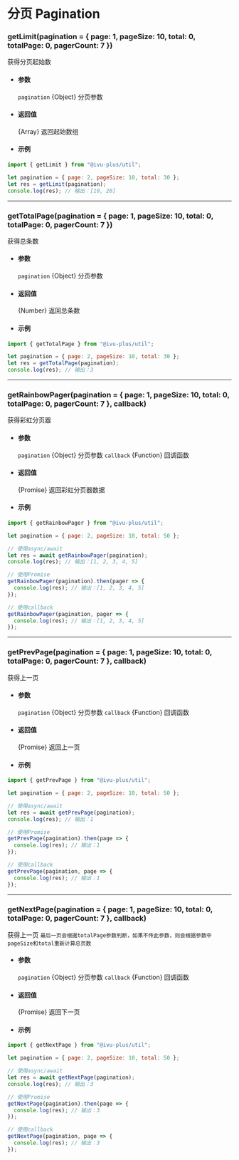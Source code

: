 # 分页 Pagination

### getLimit(pagination = { page: 1, pageSize: 10, total: 0, totalPage: 0, pagerCount: 7 })

获得分页起始数

- #### 参数

  `pagination` {Object} 分页参数

- #### 返回值

  {Array} 返回起始数组

- #### 示例

```javascript
import { getLimit } from "@ivu-plus/util";

let pagination = { page: 2, pageSize: 10, total: 30 };
let res = getLimit(pagination);
console.log(res); // 输出：[10, 20]
```

---

### getTotalPage(pagination = { page: 1, pageSize: 10, total: 0, totalPage: 0, pagerCount: 7 })

获得总条数

- #### 参数

  `pagination` {Object} 分页参数

- #### 返回值

  {Number} 返回总条数

- #### 示例

```javascript
import { getTotalPage } from "@ivu-plus/util";

let pagination = { page: 2, pageSize: 10, total: 30 };
let res = getTotalPage(pagination);
console.log(res); // 输出：3
```

---

### getRainbowPager(pagination = { page: 1, pageSize: 10, total: 0, totalPage: 0, pagerCount: 7 }, callback)

获得彩虹分页器

- #### 参数

  `pagination` {Object} 分页参数
  `callback` {Function} 回调函数

- #### 返回值

  {Promise} 返回彩虹分页器数据

- #### 示例

```javascript
import { getRainbowPager } from "@ivu-plus/util";

let pagination = { page: 2, pageSize: 10, total: 50 };

// 使用async/await
let res = await getRainbowPager(pagination);
console.log(res); // 输出：[1, 2, 3, 4, 5]

// 使用Promise
getRainbowPager(pagination).then(pager => {
  console.log(res); // 输出：[1, 2, 3, 4, 5]
});

// 使用callback
getRainbowPager(pagination, pager => {
  console.log(res); // 输出：[1, 2, 3, 4, 5]
});

```

---

### getPrevPage(pagination = { page: 1, pageSize: 10, total: 0, totalPage: 0, pagerCount: 7 }, callback)

获得上一页

- #### 参数

  `pagination` {Object} 分页参数
  `callback` {Function} 回调函数

- #### 返回值

  {Promise} 返回上一页

- #### 示例

```javascript
import { getPrevPage } from "@ivu-plus/util";

let pagination = { page: 2, pageSize: 10, total: 50 };

// 使用async/await
let res = await getPrevPage(pagination);
console.log(res); // 输出：1

// 使用Promise
getPrevPage(pagination).then(page => {
  console.log(res); // 输出：1
});

// 使用callback
getPrevPage(pagination, page => {
  console.log(res); // 输出：1
});

```

---

### getNextPage(pagination = { page: 1, pageSize: 10, total: 0, totalPage: 0, pagerCount: 7 }, callback)

获得上一页
`最后一页会根据totalPage参数判断，如果不传此参数，则会根据参数中pageSize和total重新计算总页数`

- #### 参数

  `pagination` {Object} 分页参数
  `callback` {Function} 回调函数

- #### 返回值

  {Promise} 返回下一页

- #### 示例

```javascript
import { getNextPage } from "@ivu-plus/util";

let pagination = { page: 2, pageSize: 10, total: 50 };

// 使用async/await
let res = await getNextPage(pagination);
console.log(res); // 输出：3

// 使用Promise
getNextPage(pagination).then(page => {
  console.log(res); // 输出：3
});

// 使用callback
getNextPage(pagination, page => {
  console.log(res); // 输出：3
});
```
